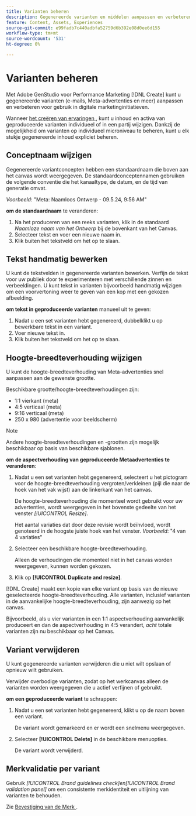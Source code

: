 ```yaml
---
title: Varianten beheren
description: Gegenereerde varianten en middelen aanpassen en verbeteren aan uw behoeften voor digitale marketing.
feature: Content, Assets, Experiences
source-git-commit: e99fadb7c440adbfa52759d6b392e08d0ee6d155
workflow-type: tm+mt
source-wordcount: '531'
ht-degree: 0%

---
```



# Varianten beheren

Met Adobe GenStudio voor Performance Marketing [!DNL Create] kunt u gegenereerde varianten (e-mails, Meta-advertenties en meer) aanpassen en verbeteren voor gebruik in digitale marketinginitiatieven.

Wanneer [ het creëren van ervaringen ](/help/tutorials/tutorials.md), kunt u inhoud en activa van geproduceerde varianten individueel of in een partij wijzigen. Dankzij de mogelijkheid om varianten op individueel microniveau te beheren, kunt u elk stukje gegenereerde inhoud expliciet beheren.

## Conceptnaam wijzigen

Gegenereerde variantconcepten hebben een standaardnaam die boven aan het canvas wordt weergegeven. De standaardconceptennamen gebruiken de volgende conventie die het kanaaltype, de datum, en de tijd van generatie omvat.

*Voorbeeld*: &quot;Meta: Naamloos Ontwerp - 09.5.24, 9:56 AM&quot;

**om de standaardnaam** te veranderen:

1. Na het produceren van een reeks varianten, klik in de standaard _Naamloze naam van het Ontwerp_ bij de bovenkant van het Canvas.
1. Selecteer tekst en voer een nieuwe naam in.
1. Klik buiten het tekstveld om het op te slaan.

## Tekst handmatig bewerken

U kunt de tekstvelden in gegenereerde varianten bewerken. Verfijn de tekst voor uw publiek door te experimenteren met verschillende zinnen en verbeeldingen. U kunt tekst in varianten bijvoorbeeld handmatig wijzigen om een voorvertoning weer te geven van een kop met een gekozen afbeelding.

**om tekst in geproduceerde varianten** manueel uit te geven:

1. Nadat u een set varianten hebt gegenereerd, dubbelklikt u op bewerkbare tekst in een variant.
1. Voer nieuwe tekst in.
1. Klik buiten het tekstveld om het op te slaan.

<!-- ## Re-generate sections

GenStudio for Performance Marketing has the built-in functionality to regenerate single sections of generated variants using _[!UICONTROL Suggested edits]_ and fresh prompts.

For example, you can re-generate the headline section of one Meta ad variant to see how it looks with a specific background asset using the _[!UICONTROL Suggested edits]_ options—_[!UICONTROL Rephrase]_, _[!UICONTROL Shorten]_, or _[!UICONTROL Lengthen]_—and entering a new prompt.

**To re-generate individual variant sections**:

1. After generating a set of variants, single-click editable text in a variant.
1. (_Optional_) Enter a new prompt to change the focus of the regenerated content.
1. Select a _[!UICONTROL Suggested edits]_ option—_[!UICONTROL Rephrase]_, _[!UICONTROL Shorten]_, or _[!UICONTROL Lengthen]_.
1. Click **[!UICONTROL Generate]**.
1. If you want to regenerate results, click the regenerate icon adjacent to _Results_.
1. From the _Results_ that appear, select the desired option and click **[!UICONTROL Replace]**.

   The variant is updated with the revised text.

## Crop assets

You can manually crop and reposition image assets in individual generated variants.

**To crop and reposition images in variants**:

1. After generating a set of variants, hover over an image within a variant.
1. Click **[!UICONTROL Apply Crop]**.
1. Zoom in and out and drag the image into the desired position.
1. Click **[!UICONTROL Apply]**.

   The cropped image is automatically saved and visible for the variant. -->

## Hoogte-breedteverhouding wijzigen

U kunt de hoogte-breedteverhouding van Meta-advertenties snel aanpassen aan de gewenste grootte.

Beschikbare grootte/hoogte-breedteverhoudingen zijn:

* 1:1 vierkant (meta)
* 4:5 verticaal (meta)
* 9:16 verticaal (meta)
* 250 x 980 (advertentie voor beeldscherm)

>[!NOTE]
>
>Andere hoogte-breedteverhoudingen en -grootten zijn mogelijk beschikbaar op basis van beschikbare sjablonen.

**om de aspectverhouding van geproduceerde Metaadvertenties te veranderen**:

1. Nadat u een set varianten hebt gegenereerd, selecteert u het pictogram voor de hoogte-breedteverhouding vergroten/verkleinen (pijl die naar de hoek van het vak wijst) aan de linkerkant van het canvas.

   De hoogte-breedteverhouding die momenteel wordt gebruikt voor uw advertenties, wordt weergegeven in het bovenste gedeelte van het venster _[!UICONTROL Resize]_.

   Het aantal variaties dat door deze revisie wordt beïnvloed, wordt genoteerd in de hoogste juiste hoek van het venster. _Voorbeeld_: &quot;4 van 4 variaties&quot;

1. Selecteer een beschikbare hoogte-breedteverhouding.

   Alleen de verhoudingen die momenteel niet in het canvas worden weergegeven, kunnen worden gekozen.

1. Klik op **[!UICONTROL Duplicate and resize]**.

[!DNL Create] maakt een kopie van elke variant op basis van de nieuwe geselecteerde hoogte-breedteverhouding. Alle varianten, inclusief varianten in de aanvankelijke hoogte-breedteverhouding, zijn aanwezig op het canvas.

Bijvoorbeeld, als u vier varianten in een 1:1 aspectverhouding aanvankelijk produceert en dan de aspectverhouding in 4:5 verandert, _acht_ totale varianten zijn nu beschikbaar op het Canvas.

## Variant verwijderen

U kunt gegenereerde varianten verwijderen die u niet wilt opslaan of opnieuw wilt gebruiken.

Verwijder overbodige varianten, zodat op het werkcanvas alleen de varianten worden weergegeven die u actief verfijnen of gebruikt.

**om een geproduceerde variant** te schrappen:

1. Nadat u een set varianten hebt gegenereerd, klikt u op de naam boven een variant.

   De variant wordt gemarkeerd en er wordt een snelmenu weergegeven.

1. Selecteer **[!UICONTROL Delete]** in de beschikbare menuopties.

   De variant wordt verwijderd.

## Merkvalidatie per variant

Gebruik _[!UICONTROL Brand guidelines check]_en_[!UICONTROL Brand validation panel]_ om een consistente merkidentiteit en uitlijning van varianten te behouden.

Zie [ Bevestiging van de Merk ](/help/user-guide/guidelines/brand-validation.md#improve-brand-alignment).
